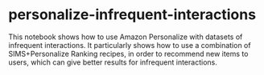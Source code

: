 # personalize-infrequent-interactions
This notebook shows how to use Amazon Personalize with datasets of infrequent interactions. It particularly shows how to use a combination of SIMS+Personalize Ranking recipes, in order to recommend new items to users, which can give better results for infrequent interactions. 

